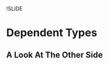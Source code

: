 !SLIDE

Dependent Types
===============
A Look At The Other Side
------------------------

<div style="display: none">

an advanced form of static typing

will be using agda, but conceptually equivalent to other dependently
typed languages

many other arguments have been given in support of functional
languages such as easier parallelism, benefits of laziness, & benefits
of modularity

this will instead present an argument to a more fundamental problem
... scaling application complexity wrt testing

huge topic, will present a high-level version with an
emphasis on testing

!SLIDE
# Huh? #

<div style="display: none">

types at a rubyconf, what gives?

!SLIDE
# Trivial type guarantees #
  
    even : ℕ → Bool
    _*_ : ℕ → ℕ → ℕ
    isGoodDay : Day → Bool

<div style="display: none">

familiar type systems only protect against limited classes of
errors... arguably too limited to be useful
need to test logic anyway which catches these problems, so dynamic
languages like ruby are just as fine of an option

this presentation is NOT about trivial type guarantees
... but they will make their appearance at the beginning and with
certain other constraints can be very valuable on their own

!SLIDE bullets
# Ruby culture of testing #

* unit tests
* integration tests
* library tests
* framework tests
* end-user application tests

<div style="display: none">

TDD, BDD, tons of test libraries, cucumber, etc
fair to say that rubyists care about testing

with so much thought, time & energy spent on testing, it is worth
exploring languages which make it easier & possible to express more
meaningful guarantees

so... rubyists care about writing correct software

!SLIDE subsection

   Why
=========

<div style="display: none">

i arrived to this after a lifelong frustration of not being able to
write trustworthy large software applications that i could not
pinpoint the cause of exactly

it takes a lot of willpower to admit that the way you've been thinking
all your life has been wrong, and there is a better way, and that is
how i feel now about dynamically typed languages (as well as
trivial statical typing)

i think that this type theory is industry-changing, not some
interesting but ultimately irrelevant topic... i now see
most other languages & code written in them as legacy

...if you're watching this and have an instinctive negative
defensive mental reaction... i completely understand where you're
coming from... i invite you instead to notice this irrational behavior
& ignore it in favor of an open mind

!SLIDE bullets
# General problems at scale #

* need less runtime crashes
* need less bugs
* need trust in a deployed application

<div style="display: none">

developing understandable & trustworthy large applications right now sucks

need to not stay up at night worrying if some remote part of the big
system we just modified was affected by a big change we just made

need to not reach a maintenance dead end on large projects!
(typical story of productive feature releases early that comes to a
grinding maintenance halt later where a new feature introduction
requires a lot of time assuring that nothing else was affected

solution, as we've found, lies in testing... but there are still many
open problems that need to be solved

!SLIDE
# What happens at scale #

<div style="display: none">

when you try to test monolithic code, you get a combinatorial
explosion of test scenarios that becomes impractical to write
... then you break software up into encapsulated & loosely coupled
chunks

... this works, making something possible to fit all in your head and
feasible/easy to test, as evident by small single-purpose web services
(e.g. and/or middleware mounted rack/sinatra apps), specific
gems/libraries, etc

... but now you have the problem of testing/ensuring that the whole
works together correctly & uses each chunk according to its
(parameter) expectations

... in fact the combinatoric part of the problem may have grown as the
libraries are more general than your specific monolithic software

separately, we also have the problem of debugging runtime errors,
which become easier to introduce in large applications

!SLIDE smbullets
# Specific problems at scale #

* testing all possible inputs to prevent runtime errors
* testing & comprehending a large growing suite
* testing integration of encapsulated & loosely coupled services
* relying on trust that a library works for our use case
* knowing where runtime errors could have occurred

<div style="display: none">

there is a solution to all of these with dependent types

trust that a lib works:
... duplicating tests that a library may have covered "just to be sure" in AR, etc)
... or just trust the library

!SLIDE bullets
# Specific solutions at scale #

* coverage checking
* implicit tests
* lemmas
* universal quantification
* purity + monads

!SLIDE subsection

Coverage checking
=================

!SLIDE
    data Day : Set where
      Monday Tuesday Wednesday : Day
      Thursday Friday : Day
      Saturday Sunday : Day
 
    isGoodDay : Day → Bool
    isGoodDay Friday   = true
    isGoodDay Saturday = true
    isGoodDay Sunday   = true
    isGoodDay _        = false

    isWeekDay : Day → Bool
    isWeekDay day = not (isGoodDay day)

<div style="display: none">

in ruby this wouldn't work because you would need to treat each
argument as any kind of object with any variation of defined methods

with specific datatypes + coverage checking you can are guaranteed
to never get a runtime error for the application of any arguments
related to being in the function's domain
... a world without "called X on nil class" errors!!

you may think that this may cause a lot of work for certain
types... like imagine needing to define addition of every single number!

!SLIDE
    _+_ : ℕ → ℕ → ℕ
    zero + n  = n
    suc m + n = suc (m + n)

    _*_ : ℕ → ℕ → ℕ
    zero * n  = zero
    suc m * n = n + (m * n)

<div style="display: none">

an emphasis on inductive
("recursive") definitions is placed that limit what you must write
out to the base & recursive cases

!SLIDE subsection

Implicit tests
==============

!SLIDE
    data GoodDay : Set where
      Friday Saturday Sunday : GoodDay
 
    isBestDay : GoodDay → Bool
    isBestDay Saturday = true
    isBestDay _        = false

    toDay : GoodDay → Day
    toDay Friday   = Friday
    toDay Saturday = Saturday
    toDay Sunday   = Sunday

<div style="display: none">

when writing the isBestDay function you only really want it to be
defined on any possible contenders for the title... GoodDays

you can also make new types with less constructors that are more
specific to the particular problem being solved... functions on those
are verified to be coverage complete
... then you can use a conversion function to a values in a "bigger"
type to interface with another library that uses the bigger type

notice that this specialized type is essentially an implicit test for
all functions using it... all those functions will only work for GoodDays

notice that constructors across multiple types can have same names, and can be
differentiated by the type signature they are in

!SLIDE
    fromDay : Day → GoodDay
    fromDay Friday   = Friday
    fromDay Saturday = Saturday
    fromDay Sunday   = Sunday
    fromDay _        = Friday

<div style="display: none">

of course we may also need to import more general data into our
specific types...
lame defaults!!!!!!!!!

this is a problem you face when enforcing coverage in most
languages... both undesirable obvious solutions are a runtime error
(which we are trying to avoid), or picking a default, which leads to
logic errors

... to solve this we will see our first use of dependent types

!SLIDE subsection

Dependent types
===============

!SLIDE
    record ⊤ : Set where
    
    data ⊥ : Set where

    ↑ : Bool → Set
    ↑ true  = ⊤
    ↑ false = ⊥

<div style="display: none">

notice that this is a function just like everything else, it just
happens to return a Set (type) instead of a value

... there is no special keyword indicating that this is a function on types
this is introduces a very important notion in dependent types, namely
that the wall separating the world of types & the world of values has
been torn down

!SLIDE
    fromDay : (day : Day) → 
              {precondition : ↑ (isGoodDay day)} → 
              GoodDay
    fromDay Friday   = Friday
    fromDay Saturday = Saturday
    fromDay Sunday   = Sunday
    fromDay _        = Friday

    compileError : GoodDay
    compileError = fromDay Tuesday

<div style="display: none">

you can see here why these are called "dependent" types, any type can
be given a label for the value it can represent, which can be reused
or "depended upon" in later parts of the type signature, from left to right

notice that our function call happens in the type signature
precondition not used here, just for readability

implicit arguments do not need to be explicitly passed when calling
the function

here we get a compile time error, not a run time exception!!!

!SLIDE
    fromDay : (day : Day) → 
              {_ : ↑ (isGoodDay day)} → 
              GoodDay
    fromDay Friday   = Friday
    fromDay Saturday = Saturday
    fromDay Sunday   = Sunday
    fromDay Monday    {()}
    fromDay Tuesday   {()}
    fromDay Wednesday {()}
    fromDay Thursday  {()}

<div style="display: none">

rather than defining a default answer that can never get used, here we
pattern match on the fact that ⊥ has no constructors (this () is
special syntax meaning this type is not inhabited)

the {} can be used to pattern match on implicit arguments instead of
omitting them like usual

!SLIDE
     _div_ : ℕ → (n : ℕ) → 
            {_ : ↑ (nonZero n)} → ℕ

    lookup : {A : Set}(n : ℕ)(xs : List A)
             {_ : ↑ (n < length xs)} → A

    isBestDay : (d : Day) → 
                {_ : ↑ (isGoodDay d) → Bool

<div style="display: none">

... this is a really big deal, because we can encode arbitrary
preconditions to restrict our function domain... no more divide by
zero errors!!!... no more index out of bounds errors!

note that we just leave the label for "precondition" blank to show our
intent of not using it

and finally note that we could also avoid creating a separate GoodDay
type and use preconditions instead if we wanted to

!SLIDE subsection

More implicit tests
=======================

<div style="display: none">

take a moment to realize that i said this presentation is on testing
but haven't shown an explicit tests yet (assertions, unit tests, etc)

a lot of value can be gained in an application by implicit assurances
through coverage checking and well-crafted and/or used specific types

we are used to this concept in the form of creating and using
abstractions (at low level code layer, or high level library/framework
layer)
... using types for these "abstractions" gives you the same benefits
but with real compile-time assurance

so far we've seen implicit tests via basic custom types, and implicit
tests via preconditions in function signatures... now we'll move on to
implicit tests via advanced custom types

!SLIDE
    data List (A : Set) : Set where
      []  : List A
      _∷_ : (x : A) (xs : List A) → List A

    bool-list : List Bool
    bool-list = false ∷ true ∷ false ∷ []

<div style="display: none">

simple polymorphic cons-based or "linked" list

!SLIDE
    data Vec (A : Set) : ℕ → Set where
      []  : Vec A zero
      _∷_ : {n : ℕ} (x : A) (xs : Vec A n) →
            Vec A (suc n)

    bool-vec : Vec Bool 3
    bool-vec = false ∷ true ∷ false ∷ []

<div style="display: none">

this is called an "indexed" type
the length of the vector/list is carried along in the type

note how the type signature changed to include the length 3
restriction, but the value stayed the same... we can get this extra
"implicit" test of the length 3 restriction "for free"!

!SLIDE
    _++_ : {A : Set} {n m : ℕ} → 
           Vec A n → Vec A m → 
           Vec A (n + m)
    [] ++ ys = ys
    x ∷ xs ++ ys = x ∷ (xs ++ ys)

<div style="display: none">

here we can see just by the type signature that the resulting vector
is length of the arguments added together... the type is giving us
extra information

again notice the "dependencies" in the type

this kind of encoding of data into types can let us make functions
like this whose type signature gives us additional safety
characteristics that you would not get in typical static typing

also note that the addition occurring in the type signature can be any
arbitrary function!

!SLIDE
    head : {A : Set} →
           List A → Maybe A
    head [] = nothing
    head (x ∷ _) = just x

    tail : {A : Set} → 
           List A → List A
    tail [] = []
    tail (_ ∷ xs) = xs

<div style="display: none">

really we want the head and tail of an empty list to be undefined, but
we also don't want runtime errors

the first example shows how we might handle the result in ruby with
nil, but then this leaks out into other functions that now have to
deal with a nil case everywhere that we really don't want ever to
happen

the second example uses a default value, which can lead to logic errors

!SLIDE
    head : {A : Set} {n : ℕ} →
           Vec A (1 + n) → A
    head (x ∷ _) = x

    tail : {A : Set} {n : ℕ} → 
           Vec A (1 + n) → Vec A n
    tail (_ ∷ xs) = xs

<div style="display: none">

here we use vectors to realize our intended domain restriction

no matter what the implicit n is, we add 1 so the argument can never
be of length zero (empty vector)

our tail type also gives more information, that the returned vector
will be of length exactly one less than the argument

note that we could have also used implicit isEmpty preconditions in
the list versions... good to have choices

!SLIDE
    data SortedList-ℕ : ℕ → Set where
      [] : SortedList-ℕ zero
      _∷_ : {n : ℕ} →
            (x : ℕ) →
            SortedList-ℕ n →
            {_ : ↑ (n ≤ x)} →
            SortedList-ℕ x

<div style="display: none">

values are correct by construction

this has incredible value... you never have to think about the
possibility that an expected sorted list is not actually sorted when
researching the cause of a bug!!!

!SLIDE
    sortedList-ℕ : SortedList-ℕ 8
    sortedList-ℕ = 8 ∷ 7 ∷ 2 ∷ []
    
    insert : {n : ℕ}(x : ℕ) →
             SortedList-ℕ n →
             SortedList-ℕ (x ⊔ n)

<div style="display: none">

if we break the sorted list semantics, we get a compilation error

here a large part of the semantics of the insert function is captured by its
type (without looking at the implementation)!!!

... the epitome of types as documentation that can't go out of date
(similar to how more familiar explicit tests act as documentation that
can't go out of date)

can also make types for things like balanced binary trees, etc
... or imagine an AuthorizedUser to protect certain functions from
only being accessed by those users

!SLIDE subsection

   Lemmas
============

<div style="display: none">

going to move into some more familiar explicit testing now

!SLIDE bullets
# Ruby test assertions #

* comments of expected results
* boolean comparison & returned boolean
* boolean comparison & exception raised

<div style="display: none">

dynamic!! (at run time)
the indicator we are left with of our "proven" fact is a boolean or
a string, neither of which have a semantic, language-level, tie
back to the assertion... "once you prove it, you lose it"
... any meaning we tie to these assertions in things like testing
frameworks are purely by convention

normal boolean tests are transformer functions that return a
bool... what that bool means is immediately lost to language
semantics, and we must rely on the convention that the bool
represented some previous check, prone to error

!SLIDE
# Curry-Howard isomorphism #

    dayIsInhabited : Day
    dayIsInhabited = Thursday

<div style="display: none">

here that a Day exists is our proposition & Thursday is a proof of that

in most type systems, making an analogy like doesn't gain you much
... but with dependent types you can represent practically any
arbitrary proposition

we just saw a useful example: SortedList-ℕ
... here the constructor value forces the implicit precondition to
supply a proof of top (inhabited) or bottom (not inhabited)

!SLIDE
# Propositional equality #

    data _≡_ {A : Set} (x : A) : A → Set where
      refl : x ≡ x
      bogus : {y : A} → x ≡ y

<div style="display: none">

we can make a custom datatype to represent unit test assertions... all
within the language 

in the same way that we could just pick a number to constrain a vector
length to, we can pick what the function returns (evaluated to) as the
index in order to have a valid constructor for it (refl)

note that we can pick any two arbitrary values (of the same type) to
have a validly typed proposition

the reuse of the variable x in the dependency expressed in refl
happens to enforce the equality between the 2 terms in the proposition
... remember back to the Vec [] constructor using zero as its index
for an arbitrary value in ℕ... here we reuse x "arbitrarily"

!SLIDE
# Agda test assertions #

    fridayIsGoodDay : isGoodDay Friday ≡ true
    fridayIsGoodDay = refl

    typeCheckingError : isGoodDay Wednesday ≡ true
    typeCheckingError = refl
    -- /home/larrytheliquid/src/scotrubyconf/Tester.agda:27,21-25
    -- false != true of type Bool
    -- when checking that the expression refl has type false ≡ true

<div style="display: none">

static!! (at compile time)
assertions happens at the type level

these can be arbitrary return values, not just booleans

this proof can be done automatically "by interpretation" when you
mention refl, as isGoodDay is called with specific & complete args

refl acts as a first-class proof in the language of our assertion; we
can store it in a variable, pass it around to other functions as
arguments, etc

once you have a type-checked refl you have unified those 2 values with
respect to the compiler... these can be reused in other proofs as
"lemmas"... this is literal reuse within the semantics of the
language, not arbitrary reuse according to conventions

if you are serious about testing, it's hard to go back to any language
that can't semantically encode tests after dependent
types... especially so elegantly in 2 lines of code... it is beautiful

i've been working on an agda project for 2 months that i haven't
"run" once, just compiled... but i'm sure it works as it's fully
tested!
... note how the lines between run time and compile time blur with
the ability dependent types give you to interchange where you'd
typical use the two... this is a major reason why you should consider
using this type theory as someone used to dynamic typing... you get
all the advantages of static typing while being able to execute
arbitrary "dynamic value code" in unrestricted places... e.g. perform
function calls in types during compile time in order to achieve unit
testing
... this even makes things like a repl much less necessary, as TDD'ers
have experienced with using testing frameworks & tests to
prototype/design behavior/etc

!SLIDE
# Intuistionistic logic #

*Classical logic:* every statement must inherently be true or false

*Intuistionistic logic:* a statement is only "true" if you have a
 proof for it

<div style="display: none">

the concept of the proof is a part of the semantics
as we have seen, the intuistionistic approach has more value in a
programming language

!SLIDE subsection

Universal quantification
========================

!SLIDE
    goodDaysAreGood : (good : GoodDay) →
                      isGoodDay (toDay good) ≡ true
    goodDaysAreGood Friday   = refl
    goodDaysAreGood Saturday = refl
    goodDaysAreGood Sunday   = refl

<div style="display: none">

notice that a parameterized dependent proposition can act as universal
quantification we know from logic!!!

thanks to coverage checking, doing this is guaranteed to be true for
all GoodDays

!SLIDE
    goodDaysAreNotWeekdays : (good : GoodDay) →
                             isWeekDay (toDay good) ≡ false
    goodDaysAreNotWeekdays good rewrite goodDaysAreGood good = refl

<div style="display: none">

here is a really important bit... while trying to prove our more
complex proposition we can reuse our already-proven smaller
universally quantified proposition... which is really just a function
that can be called with a GoodDay just like any other
function... except it returns a proof value (refl) for that specific GoodDay
... proofs are inherently compositional!!!
... we use our previous proof as a lemma (helper proof) in this more
complex proof
.... now comes a really important realization: libraries can come with
lemmas that you instantiate with values from your specific problem domain
... so library/framework users can be more productive thanks to the
work of the library/framework authors... true composition &
modularity, which we talk about all the time in production code, can
finally be had in the world of tests!!!!!! *super big deal*
... can have a "public api" of lemmas
think about how much time is wasted by starting from scratch with
each project... a framework can come with universally quantified
lemmas that you instantiate with your particular application

unit tests can be reused literally in integration tests
... no more leaving it up to hope that the results of one confirm
results in the other
what is a unit test and what is an integration test is relative
... you can use your "integration tests" in one service as lemmas to
prove statements between several interacting services
... cures the problem of the explosion of tiny services that must be
somehow confirmed to work together

!SLIDE
# Existential quantification
    data Σ (A : Set) (B : A → Set) : Set where
      _,_ : (x : A) (y : B x) → Σ A B

    ∃ : ∀ {A : Set} → (A → Set) → Set
    ∃ = Σ _

    aGoodBestDayExists : ∃ λ good → isBestDay good ≡ true
    aGoodBestDayExists = Saturday , refl

<div style="display: none">

the really important thing to note here is that we no longer merely
return a day satisfying some constraint, or a proof of that
constraint, but both together

doing this makes future proofs that use this lemma shorter as they
don't have to get both of these pieces of information separately and
proof that they are related

!SLIDE
    inverses : (day : Day) →
               (p : isGoodDay day ≡ true) →
               FromDay day p (λ good → toDay good ≡ day)
            -- toDay (fromDay day) ≡ day
    inverses Friday   _ = refl
    inverses Saturday _ = refl
    inverses Sunday   _ = refl
    inverses Monday    ()
    inverses Tuesday   ()
    inverses Wednesday ()
    inverses Thursday  ()

<div style="display: none">

realize that this inverse property holds over every good day

!SLIDE
    FromDay : (day : Day) → 
              isGoodDay day ≡ true → 
              (GoodDay → Set) → 
              Set
    FromDay Friday   _ f = f (fromDay Friday)
    FromDay Saturday _ f = f (fromDay Saturday)
    FromDay Sunday   _ f = f (fromDay Sunday)
    FromDay Monday    () _
    FromDay Tuesday   () _
    FromDay Wednesday () _ 
    FromDay Thursday  () _

!SLIDE
    ∃₂ : {A : Set} {B : A → Set}
         (C : (x : A) → B x → Set) → Set
    ∃₂ C = ∃ λ a → ∃ λ b → C a b

    aDayBestDayExists : ∃₂ λ day p → FromDay day p (λ good → isBestDay good ≡ true)
                                  -- isBestDay (fromDay day) ≡ true
    aDayBestDayExists = Saturday , refl , refl

!SLIDE subsection

Purity + monads
===============

!SLIDE
# Ruby VS purely functional

    # Ruby
    Kernel#puts
    String#reverse!

    -- Agda
    putStr : String → IO ⊤
    reverse! : Monad String → Monad String

<div style="display: none">

Ruby unrestricted mutation & metaprogramming... useful to write but
hard to reason about later

haskell-like purity... side-effects semantically restricted in type
signature via monads... this is not unique to dependent types,
e.g. haskell does the same

ruby uses ! convention to mark dangerous operations, and to a lesser
extent side effects

haskell instead uses language semantics to guarantee where side
effects can only possibly happen

can get a list of spots where a side-effect bug could have occurred
back... without this distinction testing/debugging is harder!

imagine how confusing a ? predicate method that mutates could
be... conventions are not enough

monads for isolation of side effecting code from pure code is really
another form of implicit testing

!SLIDE
    data Image_∋_ {A B : Set}(f : A → B) : 
      B → Set where
      im : {x : A} → Image f ∋ f x

    inv : {A B : Set}(f : A → B)(y : B) → Image f ∋ y → A
    inv f .(f x) (im {x}) = x

                     -- Day           GoodDay
    testInv : inv toDay Saturday im ≡ Saturday
    testInv = refl

<div style="display: none">

example advantage of purity
... generic inverse not by logging data & replaying or anything, just
via the type system!!!
... purity & dependent types let you go back in time! =p

!SLIDE
    fromDay : (day : Day) → {_ : T (isGoodDay day)} → GoodDay
    fromDay Friday = inv toDay Friday im
    fromDay Saturday = inv toDay Saturday im
    fromDay Sunday = inv toDay Sunday im
    fromDay Monday {()}
    fromDay Tuesday {()}
    fromDay Wednesday {()}
    fromDay Thursday {()}

<div style="display: none">

grand finale... we can now go back and redefine fromDay
... except this time we guarantee our inverse property by definition
... no chance of screwing up, and will adapt to future code changes properly!!!

... and all our previous proofs (including our "inverses" still
check!!! (refactoring)
